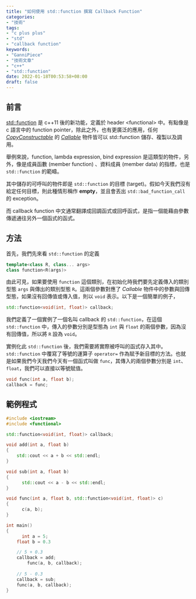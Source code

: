 ```yaml
---
title: "如何使用 std::function 撰寫 Callback Function"
categories:
- "技術"
tags:
- "c plus plus"
- "std"
- "callback function"
keywords:
- "GanniPiece"
- "技術文章"
- "c++"
- "std::function"
date: 2022-01-18T00:53:58+08:00
draft: false
---
```


<!--more-->

## 前言

[std::function][1] 是 c++11 後的新功能，定義於 header \<functional> 中。有點像是 c 語言中的 function pointer，除此之外，也有更廣泛的應用，任何 [*CopyConstructable*][2] 的 [*Callable*][3] 物件皆可以 std::function 儲存、複製以及調用。

舉例來說，function, lambda expression, bind expression 是這類型的物件，另外，像是成員函數 (member function) 、資料成員 (member data) 的指標，也是 `std::function` 的範疇。

其中儲存的可呼叫的物件即是 `std::function` 的目標 (target)。假如今天我們沒有給定任何目標，則此種情形稱作 **empty**，並且會丟出 `std::bad_function_call` 的 exception。

而 callback function 中文通常翻譯成回調函式或回呼函式，是指一個能藉由參數傳遞通往另外一個函式的函式。



## 方法

首先，我們先來看 `std::function` 的定義

```c++
template<class R, class... args>
class function<R(args)>
```

由此可見，如果要使用 `function` 這個類別，在初始化時我們要先定義傳入的類別型態 `args` 與傳出的類別型態 `R`。這兩個參數對應了 *Callable* 物件中的參數與回傳型態，如果沒有回傳值或傳入值，則以 `void` 表示。以下是一個簡單的例子，

```c++
std::function<void(int, float)> callback;
```

我們定義了一個實例了一個名叫 callback 的 `std::function`，在這個 `std::function` 中，傳入的參數分別是型態為 `int` 與 `float` 的兩個參數，因為沒有回傳值，所以將 `R` 設為 `void`。

實例化此 `std::function` 後，我們需要將實際被呼叫的函式存入其中。`std::function` 中覆寫了等號的運算子 `operator=` 作為賦予新目標的方法。也就是如果我們今天我們今天有一個函式叫做 `func`，其傳入的兩個參數分別是 `int`、`float`，我們可以直接以等號賦值。

```c++
void func(int a, float b);
callback = func;
```



## 範例程式

```c++
#include <iostream>
#include <functional>

std::function<void(int, float)> callback;

void add(int a, float b)
{
  	std::cout << a + b << std::endl;
}

void sub(int a, float b)
{
	  std::cout << a - b << std::endl;
}

void func(int a, float b, std::function<void(int, float)> c)
{
	  c(a, b);
}

int main()
{
	  int a = 5;
  	float b = 0.3

    // 5 + 0.3
    callback = add;
 		func(a, b, callback);
  
    // 5 - 0.3
    callback = sub;
    func(a, b, callback);
}
```





## 

[1]: https://en.cppreference.com/w/cpp/utility/functional/function
[2]: https://en.cppreference.com/w/cpp/named_req/CopyConstructible
[3]: https://en.cppreference.com/w/cpp/named_req/Callable